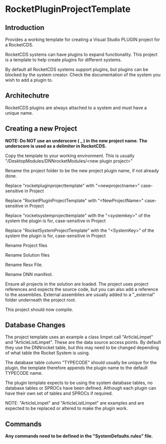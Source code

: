 # RocketPluginProjectTemplate

## Introduction
Provides a working template for creating a Visual Studio PLUGIN project for a RocketCDS.

RocketCDS systems can have plugins to expand functionality.  This project is a template to help create plugins for different systems.

By default all RocketCDS systems support plugins, but plugins can be blocked by the system creator.  Check the documentation of the system you wish to add a plugin to.

## Architechutre
RocketCDS plugins are always attached to a system and must have a unique name.


## Creating a new Project

**NOTE: Do NOT use an underscore ( _ ) in the new project name.  The underscore is used as a delimiter in RocketCDS.**

Copy the template to your working environment. This is usually "/DesktopModules/DNNrocketModules/\<new plugin project>"

Rename the project folder to be the new project plugin name, if not already done.

Replace "rocketpluginprojecttemplate" with "\<newprojectname>" case-sensitive in Project

Replace "RocketPluginProjectTemplate" with "\<NewProjectName>" case-sensitive in Project

Replace "rocketsystemprojecttemplate" with the "\<systemkey>" of the system the plugin is for, case-sensitive in Project

Replace "RocketSystemProjectTemplate" with the "\<SystemKey>" of the system the plugin is for, case-sensitive in Project

Rename Project files

Rename Solution files

Rename Resx File.

Rename DNN manifest.

Ensure all projects in the solution are loaded. The project uses project references and expects the source code, but you can also add a reference to the assemblies. External assemblies are usually added to a "_external" folder underneath the project root.

This project should now compile.

## Database Changes

The project template uses an example a class limpet call "ArticleLimpet" and "ArticleListLimpet".  These are the data source access points.  By default they use the DNNrocket table, but this may need to be changed depending of what table the Rocket System is using.  

The database table column "TYPECODE" should usually be unique for the plugin, the template therefore appends the plugin name to the default TYPECODE name.

The plugin template expects to be using the system database tables, no database tables or SPROCs have been defined.  Although each plugin can have their own set of tables and SPROCs if required.  

NOTE: "ArticleLimpet" and "ArticleListLimpet" are examples and are expected to be replaced or altered to make the plugin work.

## Commands

**Any commands need to be defined in the "SystemDefaults.rules" file.**


